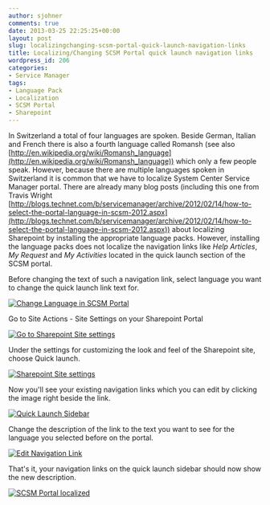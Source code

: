 ```yaml
---
author: sjohner
comments: true
date: 2013-03-25 22:25:25+00:00
layout: post
slug: localizingchanging-scsm-portal-quick-launch-navigation-links
title: Localizing/Changing SCSM Portal quick launch navigation links
wordpress_id: 206
categories:
- Service Manager
tags:
- Language Pack
- Localization
- SCSM Portal
- Sharepoint
---
```


In Switzerland a total of four languages are spoken. Beside German, Italian and French there is also a fourth language called Romansh (see also [http://en.wikipedia.org/wiki/Romansh_language](http://en.wikipedia.org/wiki/Romansh_language)) which only a few people speak. However, because there are multiple languages spoken in Switzerland it is common that we have to localize System Center Service Manager portal. There are already many blog posts (including this one from Travis Wright [http://blogs.technet.com/b/servicemanager/archive/2012/02/14/how-to-select-the-portal-language-in-scsm-2012.aspx](http://blogs.technet.com/b/servicemanager/archive/2012/02/14/how-to-select-the-portal-language-in-scsm-2012.aspx)) about localizing Sharepoint by installing the appropriate language packs. However, installing the language packs does not localize the navigation links like _Help Articles_, _My Request_ and _My Activities_ located in the quick launch section of the SCSM portal.<!-- more -->

Before changing the text of such a navigation link, select language you want to change the quick launch link text for.

[![Change Language in SCSM Portal](/images/changelanguage1.png?w=560)](/images/changelanguage1.png)

Go to Site Actions - Site Settings on your Sharepoint Portal

[![Go to Sharepoint Site settings](/images/gotositesettings.png)](/images/gotositesettings.png)

Under the settings for customizing the look and feel of the Sharepoint site, choose Quick launch.

[![Sharepoint Site settings](/images/sitesettings.png?w=560)](/images/sitesettings.png)

Now you'll see your existing navigation links which you can edit by clicking the image right beside the link.

[![Quick Launch Sidebar](/images/quicklaunch.png?w=300)](/images/quicklaunch.png)

Change the description of the link to the text you want to see for the language you selected before on the portal.

[![Edit Navigation Link](/images/editnavigationlink.png?w=560)](/images/editnavigationlink.png)

That's it, your navigation links on the quick launch sidebar should now show the new description.

[![SCSM Portal localized](/images/homelocalized.png?w=560)](/images/homelocalized.png)
